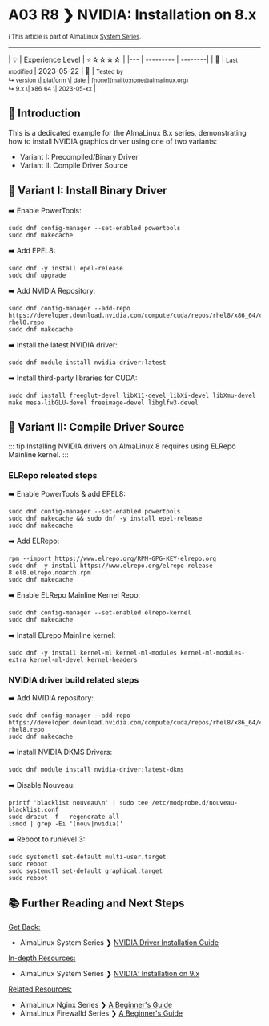 # A03 R8 ❯ NVIDIA: Installation on 8.x
<small>ℹ️ This article is part of AlmaLinux [System Series](/series/).</small>
<hr>
| 💡 | Experience Level  | ⭐☆☆☆☆ |
|--- | --------- | --------|
| 📆 | <small>Last modified </small>| 2023-05-22
| 🔧 | <small>Tested by <br> ↳ version \| platform \| date </small>| <small>[none](mailto:none@almalinux.org) <br>  ↳ 9.x \| x86_64 \| 2023-05-xx </small>|
<br> 


## 🌟 Introduction

This is a dedicated example for the AlmaLinux 8.x series, demonstrating how to install NVIDIA graphics driver using one of two variants:

* Variant I: Precompiled/Binary Driver
* Variant II: Compile Driver Source


## 🔖 Variant I: Install Binary Driver


➡️  Enable PowerTools:

```
sudo dnf config-manager --set-enabled powertools
sudo dnf makecache
```

➡️  Add EPEL8:

```
sudo dnf -y install epel-release
sudo dnf upgrade
```

➡️  Add NVIDIA Repository:


```
sudo dnf config-manager --add-repo https://developer.download.nvidia.com/compute/cuda/repos/rhel8/x86_64/cuda-rhel8.repo
sudo dnf makecache
```

➡️  Install the latest NVIDIA driver:

```
sudo dnf module install nvidia-driver:latest
```

➡️  Install third-party libraries for CUDA:

```
sudo dnf install freeglut-devel libX11-devel libXi-devel libXmu-devel make mesa-libGLU-devel freeimage-devel libglfw3-devel
```


## 🔖 Variant II: Compile Driver Source

::: tip
Installing NVIDIA drivers on AlmaLinux 8 requires using ELRepo Mainline kernel.
:::

### ELRepo releated steps

➡️ Enable PowerTools & add EPEL8:

```
sudo dnf config-manager --set-enabled powertools
sudo dnf makecache && sudo dnf -y install epel-release
sudo dnf makecache
```

➡️  Add ELRepo:

```
rpm --import https://www.elrepo.org/RPM-GPG-KEY-elrepo.org
sudo dnf -y install https://www.elrepo.org/elrepo-release-8.el8.elrepo.noarch.rpm
sudo dnf makecache
```

➡️  Enable ELRepo Mainline Kernel Repo:

```
sudo dnf config-manager --set-enabled elrepo-kernel
sudo dnf makecache
```

➡️  Install ELrepo Mainline kernel:

```
sudo dnf -y install kernel-ml kernel-ml-modules kernel-ml-modules-extra kernel-ml-devel kernel-headers
```

### NVIDIA driver build related steps

➡️  Add NVIDIA repository:

```
sudo dnf config-manager --add-repo https://developer.download.nvidia.com/compute/cuda/repos/rhel8/x86_64/cuda-rhel8.repo
sudo dnf makecache
```

➡️  Install NVIDIA DKMS Drivers:

```
sudo dnf module install nvidia-driver:latest-dkms
```

➡️  Disable Nouveau:

```
printf 'blacklist nouveau\n' | sudo tee /etc/modprobe.d/nouveau-blacklist.conf
sudo dracut -f --regenerate-all
lsmod | grep -Ei '(nouv|nvidia)'
```

➡️  Reboot to runlevel 3:

```
sudo systemctl set-default multi-user.target
sudo reboot
sudo systemctl set-default graphical.target
sudo reboot
```

## 📚 Further Reading and Next Steps

<u>Get Back:</u>

- AlmaLinux System Series ❯ [NVIDIA Driver Installation Guide](SystemSeriesA03)   

<u>In-depth Resources:</u>
    
- AlmaLinux System Series ❯ [NVIDIA: Installation on 9.x](SystemSeriesA03R9)

<u>Related Resources:</u>
- AlmaLinux Nginx Series ❯ [A Beginner's Guide](../nginx/NginxSeriesA01)
- AlmaLinux Firewalld Series ❯ [A Beginner's Guide](FirewalldSeriesA01)


